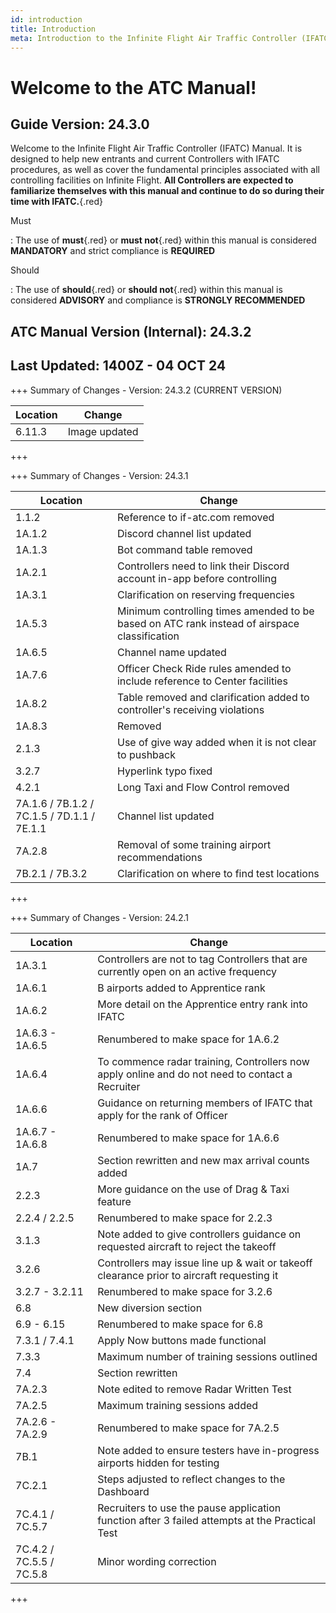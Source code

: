 ```yaml
---
id: introduction
title: Introduction
meta: Introduction to the Infinite Flight Air Traffic Controller (IFATC) Manual.
---
```


# Welcome to the ATC Manual!



## Guide Version: 24.3.0



Welcome to the Infinite Flight Air Traffic Controller (IFATC) Manual. It is designed to help new entrants and current Controllers with IFATC procedures, as well as cover the fundamental principles associated with all controlling facilities on Infinite Flight. **All Controllers are expected to familiarize themselves with this manual and continue to do so during their time with IFATC.**{.red}



Must

: The use of **must**{.red} or **must not**{.red} within this manual is considered **MANDATORY** and strict compliance is **REQUIRED**

Should

: The use of **should**{.red} or **should not**{.red} within this manual is considered **ADVISORY** and compliance is **STRONGLY RECOMMENDED**



## ATC Manual Version (Internal): 24.3.2

## Last Updated: 1400Z - 04 OCT 24



+++ Summary of Changes - Version: 24.3.2 (CURRENT VERSION)

| Location | Change        |
| -------- | ------------- |
| 6.11.3   | Image updated |

+++



+++ Summary of Changes - Version: 24.3.1

| Location                                   | Change                                                       |
| ------------------------------------------ | ------------------------------------------------------------ |
| 1.1.2                                      | Reference to if-atc.com removed                              |
| 1A.1.2                                     | Discord channel list updated                                 |
| 1A.1.3                                     | Bot command table removed                                    |
| 1A.2.1                                     | Controllers need to link their Discord account in-app before controlling |
| 1A.3.1                                     | Clarification on reserving frequencies                       |
| 1A.5.3                                     | Minimum controlling times amended to be based on ATC rank instead of airspace classification |
| 1A.6.5                                     | Channel name updated                                         |
| 1A.7.6                                     | Officer Check Ride rules amended to include reference to Center facilities |
| 1A.8.2                                     | Table removed and clarification added to controller's receiving violations |
| 1A.8.3                                     | Removed                                                      |
| 2.1.3                                      | Use of give way added when it is not clear to pushback       |
| 3.2.7                                      | Hyperlink typo fixed                                         |
| 4.2.1                                      | Long Taxi and Flow Control removed                           |
| 7A.1.6 / 7B.1.2 / 7C.1.5 / 7D.1.1 / 7E.1.1 | Channel list updated                                         |
| 7A.2.8                                     | Removal of some training airport recommendations             |
| 7B.2.1 / 7B.3.2                            | Clarification on where to find test locations                |

+++



+++ Summary of Changes - Version: 24.2.1

| Location                 | Change                                                       |
| ------------------------ | ------------------------------------------------------------ |
| 1A.3.1                   | Controllers are not to tag Controllers that are currently open on an active frequency |
| 1A.6.1                   | B airports added to Apprentice rank                          |
| 1A.6.2                   | More detail on the Apprentice entry rank into IFATC          |
| 1A.6.3 - 1A.6.5          | Renumbered to make space for 1A.6.2                          |
| 1A.6.4                   | To commence radar training, Controllers now apply online and do not need to contact a Recruiter |
| 1A.6.6                   | Guidance on returning members of IFATC that apply for the rank of Officer |
| 1A.6.7 - 1A.6.8          | Renumbered to make space for 1A.6.6                          |
| 1A.7                     | Section rewritten and new max arrival counts added           |
| 2.2.3                    | More guidance on the use of Drag & Taxi feature              |
| 2.2.4 / 2.2.5            | Renumbered to make space for 2.2.3                           |
| 3.1.3                    | Note added to give controllers guidance on requested aircraft to reject the takeoff |
| 3.2.6                    | Controllers may issue line up & wait or takeoff clearance prior to aircraft requesting it |
| 3.2.7 - 3.2.11           | Renumbered to make space for 3.2.6                           |
| 6.8                      | New diversion section                                        |
| 6.9 - 6.15               | Renumbered to make space for 6.8                             |
| 7.3.1 / 7.4.1            | Apply Now buttons made functional                            |
| 7.3.3                    | Maximum number of training sessions outlined                 |
| 7.4                      | Section rewritten                                            |
| 7A.2.3                   | Note edited to remove Radar Written Test                     |
| 7A.2.5                   | Maximum training sessions added                              |
| 7A.2.6 - 7A.2.9          | Renumbered to make space for 7A.2.5                          |
| 7B.1                     | Note added to ensure testers have in-progress airports hidden for testing |
| 7C.2.1                   | Steps adjusted to reflect changes to the Dashboard           |
| 7C.4.1 / 7C.5.7          | Recruiters to use the pause application function after 3 failed attempts at the Practical Test |
| 7C.4.2 / 7C.5.5 / 7C.5.8 | Minor wording correction                                     |

+++



